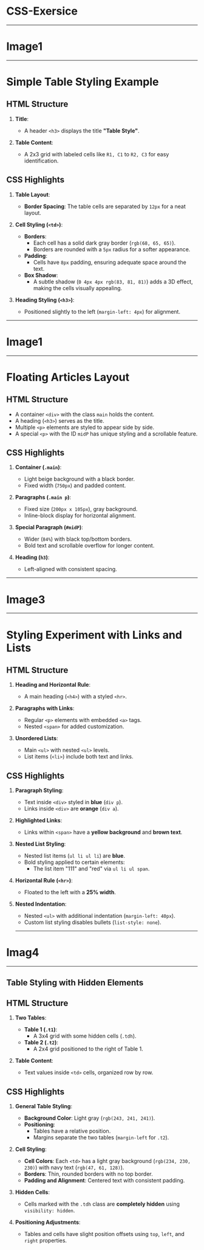 # CSS-Exersice
---

# Image1
---------
# Simple Table Styling Example
## HTML Structure
1. **Title**:
   - A header `<h3>` displays the title **"Table Style"**.

2. **Table Content**:
   - A 2x3 grid with labeled cells like `R1, C1` to `R2, C3` for easy identification.

## CSS Highlights
1. **Table Layout**:
   - **Border Spacing**: The table cells are separated by `12px` for a neat layout.

2. **Cell Styling (`<td>`)**:
   - **Borders**:
     - Each cell has a solid dark gray border (`rgb(68, 65, 65)`).
     - Borders are rounded with a `5px` radius for a softer appearance.
   - **Padding**:
     - Cells have `8px` padding, ensuring adequate space around the text.
   - **Box Shadow**:
     - A subtle shadow (`0 4px 4px rgb(83, 81, 81)`) adds a 3D effect, making the cells visually appealing.

3. **Heading Styling (`<h3>`)**:
   - Positioned slightly to the left (`margin-left: 4px`) for alignment.
---
# Image1
---------
# Floating Articles Layout
## HTML Structure
- A container `<div>` with the class `main` holds the content.
- A heading (`<h3>`) serves as the title.
- Multiple `<p>` elements are styled to appear side by side.
- A special `<p>` with the ID `midP` has unique styling and a scrollable feature.

## CSS Highlights
1. **Container (`.main`)**:
   - Light beige background with a black border.
   - Fixed width (`750px`) and padded content.

2. **Paragraphs (`.main p`)**:
   - Fixed size (`200px x 105px`), gray background.
   - Inline-block display for horizontal alignment.

3. **Special Paragraph (`#midP`)**:
   - Wider (`84%`) with black top/bottom borders.
   - Bold text and scrollable overflow for longer content.

4. **Heading (`h3`)**:
   - Left-aligned with consistent spacing.
---

# Image3
---------
# Styling Experiment with Links and Lists
## HTML Structure
1. **Heading and Horizontal Rule**:
   - A main heading (`<h4>`) with a styled `<hr>`.

2. **Paragraphs with Links**:
   - Regular `<p>` elements with embedded `<a>` tags.
   - Nested `<span>` for added customization.

3. **Unordered Lists**:
   - Main `<ul>` with nested `<ul>` levels.
   - List items (`<li>`) include both text and links.

## CSS Highlights
1. **Paragraph Styling**:
   - Text inside `<div>` styled in **blue** (`div p`).
   - Links inside `<div>` are **orange** (`div a`).

2. **Highlighted Links**:
   - Links within `<span>` have a **yellow background** and **brown text**.

3. **Nested List Styling**:
   - Nested list items (`ul li ul li`) are **blue**.
   - Bold styling applied to certain elements:
     - The list item "111" and "red" via `ul li ul span`.

4. **Horizontal Rule (`<hr>`)**:
   - Floated to the left with a **25% width**.

5. **Nested Indentation**:
   - Nested `<ul>` with additional indentation (`margin-left: 40px`).
   - Custom list styling disables bullets (`list-style: none`).
   ---

# Imag4
--------
## Table Styling with Hidden Elements
## HTML Structure
1. **Two Tables**:
   - **Table 1 (`.t1`)**:
     - A 3x4 grid with some hidden cells (`.tdh`).
   - **Table 2 (`.t2`)**:
     - A 2x4 grid positioned to the right of Table 1.

2. **Table Content**:
   - Text values inside `<td>` cells, organized row by row.

## CSS Highlights
1. **General Table Styling**:
   - **Background Color**: Light gray (`rgb(243, 241, 241)`).
   - **Positioning**: 
     - Tables have a relative position.
     - Margins separate the two tables (`margin-left` for `.t2`).

2. **Cell Styling**:
   - **Cell Colors**: Each `<td>` has a light gray background (`rgb(234, 230, 230)`) with navy text (`rgb(47, 61, 128)`).
   - **Borders**: Thin, rounded borders with no top border.
   - **Padding and Alignment**: Centered text with consistent padding.

3. **Hidden Cells**:
   - Cells marked with the `.tdh` class are **completely hidden** using `visibility: hidden`.

4. **Positioning Adjustments**:
   - Tables and cells have slight position offsets using `top`, `left`, and `right` properties.
